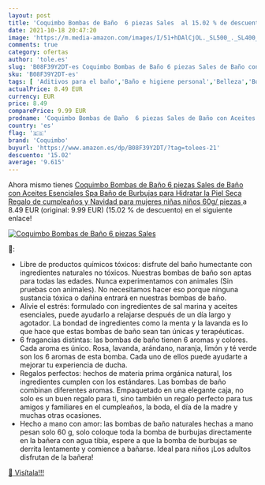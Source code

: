 ```yaml
---
layout: post
title: 'Coquimbo Bombas de Baño  6 piezas Sales  al 15.02 % de descuento'
date: 2021-10-18 20:47:20
image: 'https://m.media-amazon.com/images/I/51+hDAlCjOL._SL500_._SL400_.jpg'
comments: true
category: ofertas
author: 'tole.es'
slug: 'B08F39Y2DT-es Coquimbo Bombas de Baño 6 piezas Sales de Baño con Aceites...'
sku: 'B08F39Y2DT-es'
tags: [ 'Aditivos para el baño','Baño e higiene personal','Belleza','Bombas de baño','coquimbo','navidad', ]
actualPrice: 8.49 EUR
currency: EUR
price: 8.49
comparePrice: 9.99 EUR
prodname: 'Coquimbo Bombas de Baño  6 piezas Sales de Baño con Aceites Esenciales  Spa Baño de Burbujas para Hidratar la Piel Seca  Regalo de cumpleaños y Navidad para mujeres  niñas  niños  60g/ piezas '
country: 'es'
flag: '🇪🇸'
brand: 'Coquimbo'
buyurl: 'https://www.amazon.es/dp/B08F39Y2DT/?tag=tolees-21'
descuento: '15.02'
average: '9.615'
---
```


Ahora mismo tienes [Coquimbo Bombas de Baño  6 piezas Sales de Baño con Aceites Esenciales  Spa Baño de Burbujas para Hidratar la Piel Seca  Regalo de cumpleaños y Navidad para mujeres  niñas  niños  60g/ piezas ](https://www.amazon.es/dp/B08F39Y2DT/?tag=tolees-21) a 8.49 EUR (original: 9.99 EUR) (15.02 %  de descuento) en el siguiente enlace!

[![Coquimbo Bombas de Baño  6 piezas Sales ](https://m.media-amazon.com/images/I/51+hDAlCjOL._SL500_._SL400_.jpg)](https://www.amazon.es/dp/B08F39Y2DT/?tag=tolees-21)

🔎:

- Libre de productos químicos tóxicos: disfrute del baño humectante con ingredientes naturales no tóxicos. Nuestras bombas de baño son aptas para todas las edades. Nunca experimentamos con animales (Sin pruebas con animales). No necesitamos hacer eso porque ninguna sustancia tóxica o dañina entrará en nuestras bombas de baño.
- Alivie el estrés: formulado con ingredientes de sal marina y aceites esenciales, puede ayudarlo a relajarse después de un día largo y agotador. La bondad de ingredientes como la menta y la lavanda es lo que hace que estas bombas de baño sean tan únicas y terapéuticas.
- 6 fragancias distintas: las bombas de baño tienen 6 aromas y colores. Cada aroma es único. Rosa, lavanda, arándano, naranja, limón y té verde son los 6 aromas de esta bomba. Cada uno de ellos puede ayudarte a mejorar tu experiencia de ducha.
- Regalos perfectos: hechos de materia prima orgánica natural, los ingredientes cumplen con los estándares. Las bombas de baño combinan diferentes aromas. Empaquetado en una elegante caja, no solo es un buen regalo para ti, sino también un regalo perfecto para tus amigos y familiares en el cumpleaños, la boda, el día de la madre y muchas otras ocasiones.
- Hecho a mano con amor: las bombas de baño naturales hechas a mano pesan solo 60 g, solo coloque toda la bomba de burbujas directamente en la bañera con agua tibia, espere a que la bomba de burbujas se derrita lentamente y comience a bañarse. Ideal para niños ¡Los adultos disfrutan de la bañera!

[🛒 Visítala!!!](https://www.amazon.es/dp/B08F39Y2DT/?tag=tolees-21)
